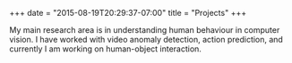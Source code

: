 +++
date = "2015-08-19T20:29:37-07:00"
title = "Projects"
+++

My main research area is in understanding human behaviour in computer vision. I 
have worked with video anomaly detection, action prediction, and currently I am 
working on human-object interaction.